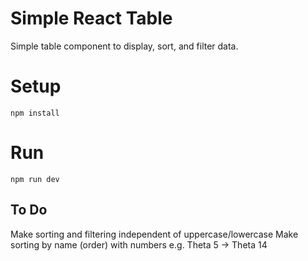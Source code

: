 # Simple React Table

Simple table component to display, sort, and filter data.

# Setup

```
npm install
```

# Run

```
npm run dev
```

## To Do

Make sorting and filtering independent of uppercase/lowercase
Make sorting by name (order) with numbers e.g. Theta 5 -> Theta 14
